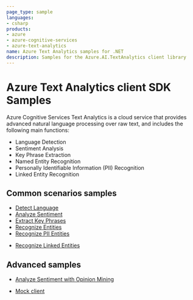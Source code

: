```yaml
---
page_type: sample
languages:
- csharp
products:
- azure
- azure-cognitive-services
- azure-text-analytics
name: Azure Text Analytics samples for .NET
description: Samples for the Azure.AI.TextAnalytics client library
---
```


# Azure Text Analytics client SDK Samples
Azure Cognitive Services Text Analytics is a cloud service that provides advanced natural language processing over raw text, and includes the following main functions: 
* Language Detection
* Sentiment Analysis
* Key Phrase Extraction
* Named Entity Recognition
* Personally Identifiable Information (PII) Recognition
* Linked Entity Recognition

## Common scenarios samples
- [Detect Language](https://github.com/Azure/azure-sdk-for-net/tree/master/sdk/textanalytics/Azure.AI.TextAnalytics/samples/Sample1_DetectLanguage.md)
- [Analyze Sentiment](https://github.com/Azure/azure-sdk-for-net/tree/master/sdk/textanalytics/Azure.AI.TextAnalytics/samples/Sample2_AnalyzeSentiment.md)
- [Extract Key Phrases](https://github.com/Azure/azure-sdk-for-net/tree/master/sdk/textanalytics/Azure.AI.TextAnalytics/samples/Sample3_ExtractKeyPhrases.md)
- [Recognize Entities](https://github.com/Azure/azure-sdk-for-net/tree/master/sdk/textanalytics/Azure.AI.TextAnalytics/samples/Sample4_RecognizeEntities.md)
- [Recognize PII Entities](https://github.com/Azure/azure-sdk-for-net/tree/cd74dde9546ea675f9289e1b4e6fd804bda2a3bc/sdk/textanalytics/Azure.AI.TextAnalytics/samples/Sample5_RecognizePiiEntities.md)
<!--- [Recognize PII Entities](https://github.com/Azure/azure-sdk-for-net/tree/master/sdk/textanalytics/Azure.AI.TextAnalytics/samples/Sample5_RecognizePiiEntities.md)-->
- [Recognize Linked Entities](https://github.com/Azure/azure-sdk-for-net/tree/master/sdk/textanalytics/Azure.AI.TextAnalytics/samples/Sample6_RecognizeLinkedEntities.md)

## Advanced samples
- [Analyze Sentiment with Opinion Mining](https://github.com/maririos/azure-sdk-for-net/blob/cd74dde9546ea675f9289e1b4e6fd804bda2a3bc/sdk/textanalytics/Azure.AI.TextAnalytics/samples/Sample2.1_AnalyzeSentimentWithOpinionMining.md)
<!--- [Analyze Sentiment with Opinion Mining](https://github.com/Azure/azure-sdk-for-net/tree/master/sdk/textanalytics/Azure.AI.TextAnalytics/samples/Sample2.1_AnalyzeSentimentWithOpinionMining.md)-->
- [Mock client](https://github.com/Azure/azure-sdk-for-net/tree/master/sdk/textanalytics/Azure.AI.TextAnalytics/samples/Sample_MockClient.md)

[README]: https://github.com/Azure/azure-sdk-for-net/blob/master/sdk/textanalytics/Azure.AI.TextAnalytics/README.md